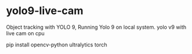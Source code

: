 # yolo9-live-cam
Object tracking with YOLO 9,
Running Yolo 9 on local system.
yolo v9 with live cam on cpu


pip install opencv-python ultralytics torch
